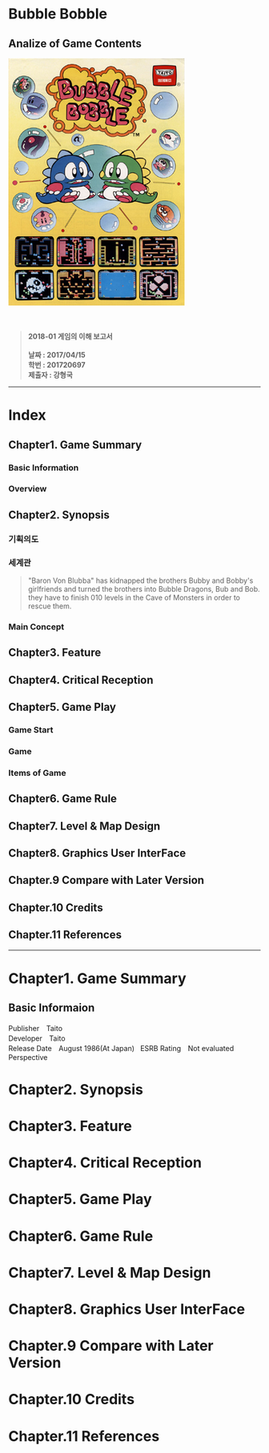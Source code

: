 Bubble Bobble
=============

Analize of Game Contents
------------------------

![](mainposter.jpg)  
 <br><br>  
 >**2018-01 게임의 이해 보고서**  
 <br> **날짜 : 2017/04/15**  
> **학번 : 201720697**  
> **제출자 : 강형국**
<hr>

Index
=====

Chapter1. Game Summary
----------------------
### Basic Information
### Overview

Chapter2. Synopsis
------------------
### 기획의도
### 세계관
> "Baron Von Blubba" has kidnapped the brothers Bubby and Bobby's girlfriends and turned the brothers into Bubble Dragons, Bub and Bob. they have to finish 010 levels in the Cave of Monsters in order to rescue them.

### Main Concept

Chapter3. Feature
-----------------
### 
### 


Chapter4. Critical Reception
----------------------------

Chapter5. Game Play
-------------------
### Game Start
### Game 
### Items of Game

Chapter6. Game Rule
-------------------

Chapter7. Level & Map Design
----------------------------

Chapter8. Graphics User InterFace
---------------------------------

## Chapter.9 Compare with Later Version
## Chapter.10 Credits
## Chapter.11 References

<hr>  

# Chapter1. Game Summary
## Basic Informaion
Publisher　Taito  
Developer　Taito  
Release Date　August 1986(At Japan)  
ESRB Rating　Not evaluated
Perspective    

# Chapter2. Synopsis  

# Chapter3. Feature  

# Chapter4. Critical Reception  

# Chapter5. Game Play  

# Chapter6. Game Rule  

# Chapter7. Level & Map Design  

# Chapter8. Graphics User InterFace  

# Chapter.9 Compare with Later Version  

# Chapter.10 Credits  

# Chapter.11 References  

